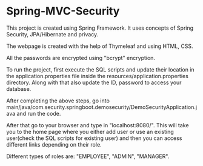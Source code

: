 # Spring-MVC-Security

This project is created using Spring Framework. It uses concepts of Spring Security, JPA/Hibernate and privacy.

The webpage is created with the help of Thymeleaf and using HTML, CSS.

All the passwords are encrypted using "bcrypt" encryption.

To run the project, first execute the SQL scripts and update their location in the application.properties file inside the resources/application.properties directory. Along with that also update the ID, password to access your database.

After completing the above steps, go into main/java/com.security.springboot.demosecurity/DemoSecurityApplication.java and run the code.

After that go to your browser and type in "localhost:8080/". This will take you to the home page where you either add user or use an existing user(check the SQL scripts for existing user) and then you can access different links depending on their role.

Different types of roles are: "EMPLOYEE", "ADMIN", "MANAGER".
